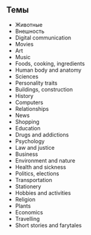 ## Темы

- Животные
- Внешность
- Digital communication
- Movies
- Art
- Music
- Foods, cooking, ingredients
- Human body and anatomy
- Sciences
- Personality traits
- Buildings, construction
- History
- Computers
- Relationships
- News
- Shopping
- Education
- Drugs and addictions
- Psychology
- Law and justice
- Business
- Environment and nature
- Health and sickness
- Politics, elections
- Transportation
- Stationery
- Hobbies and activities
- Religion
- Plants
- Economics
- Travelling
- Short stories and farytales